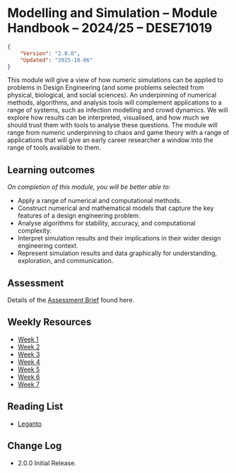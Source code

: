 # Modelling and Simulation – Module Handbook – 2024/25 – DESE71019
```json
{
    "Version": "2.0.0",
    "Updated": "2025-10-06"
}
```
This module will give a view of how numeric simulations can be applied to problems in Design Engineering (and some problems selected from physical, biological, and social sciences). An underpinning of numerical methods, algorithms, and analysis tools will complement applications to a range of systems, such as infection modelling and crowd dynamics. We will explore how results can be interpreted, visualised, and how much we should trust them with tools to analyse these questions. The module will range from numeric underpinning to chaos and game theory with a range of applications that will give an early career researcher a window into the range of tools available to them.

## Learning outcomes
*On completion of this module, you will be better able to:*
* Apply a range of numerical and computational methods.
* Construct numerical and mathematical models that capture the key features of a design engineering problem.
* Analyse algorithms for stability, accuracy, and computational complexity.
* Interpret simulation results and their implications in their wider design engineering context.
* Represent simulation results and data graphically for understanding, exploration, and communication.

## Assessment
Details of the [Assessment Brief](./Assessment) found here.

## Weekly Resources
* [Week 1](./Week_1)
* [Week 2](./Week_2)
* [Week 3](./Week_3)
* [Week 4](./Week_4)
* [Week 5](./Week_5)
* [Week 6](./Week_6)
* [Week 7](./Week_7)

## Reading List
* [Leganto](https://imperial.alma.exlibrisgroup.com/leganto/nui/lists/45412427350001591)

## Change Log
* 2.0.0 Initial Release.
